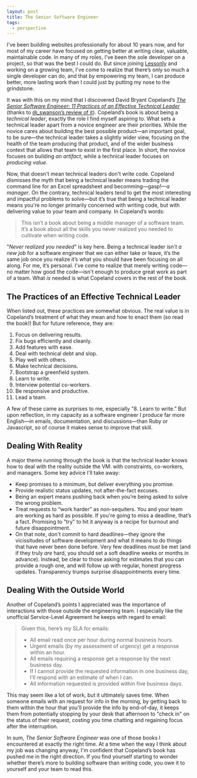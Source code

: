 ```yaml
---
layout: post
title: The Senior Software Engineer
tags:
  - perspective
---
```


I've been building websites professionally for about 10 years now, and for most of my career have focused on getting better at writing clear, valuable, maintainable code. In many of my roles, I've been the sole developer on a project, so that was the best I could do. But since joining [Lessonly](http://www.lessonly.com/) and working on a growing team, I've come to realize that there’s only so much a single developer can do, and that by empowering my team, I can produce better, more lasting work than I could just by putting my nose to the grindstone.

<!--more-->

It was with this on my mind that I discovered David Bryant Copeland’s [*The Senior Software Engineer: 11 Practices of an Effective Technical Leader*](http://theseniorsoftwareengineer.com/) (thanks to [@_swanson’s review of it](http://www.mdswanson.com/writeup/2014/07/31/the-senior-software-engineer.html)). Copeland’s book is about being a *technical leader*, exactly the role I find myself aspiring to. What sets a technical leader apart from a novice engineer are their priorities. While the novice cares about building the best possible product—an important goal, to be sure—the technical leader takes a slightly wider view, focusing on the health of the team producing that product, and of the wider business context that allows that team to exist in the first place. In short, the novice focuses on building *an artifact*, while a technical leader focuses on *producing value*.

Now, that doesn't mean technical leaders don't write code. Copeland dismisses the myth that being a technical leader means trading the command line for an Excel spreadsheet and becomming—gasp!—*a manager*. On the contrary, technical leaders tend to get the most interesting and impactful problems to solve—but it’s true that being a technical leader means you're no longer primarily concerned with writing code, but with delivering value to your team and company. In Copeland’s words:

> This isn’t a book about being a middle manager of a software team. It’s a book about all the skills you never realized you needed to cultivate when writing code.

"*Never realized you needed*" is key here. Being a technical leader *isn't a new job* for a software engineer that we can either take or leave, it’s the same job once you realize it’s what you should have been focusing on all along. For me, it’s personal. I've come to realize that merely writing code—no matter how good the code—isn't enough to produce great work as part of a team. What *is* needed is what Copeland covers in the rest of the book.

## The Practices of an Effective Technical Leader

When listed out, these practices are somewhat obvious. The real value is in Copeland’s treatment of what they mean and how to enact them (so read the book!) But for future reference, they are:

1. Focus on delivering results.
2. Fix bugs efficiently and cleanly.
3. Add features with ease.
4. Deal with technical debt and slop.
5. Play well with others.
6. Make technical decisions.
7. Bootstrap a greenfield system.
8. Learn to write.
9. Interview potential co-workers.
10. Be responsive and productive.
11. Lead a team.

A few of these came as surprises to me, especially "8. Learn to write." But upon reflection, in my capacity as a software engineer I produce far more English—in emails, documentation, and discussions—than Ruby or Javascript, so of course it makes sense to improve that skill.

## Dealing With Reality

A major theme running through the book is that the technical leader knows how to deal with the reality outside the VM: with constraints, co-workers, and managers. Some key advice I'll take away:

- Keep promises to a minimum, but deliver everything you promise.
- Provide realistic status updates, not after-the-fact excuses.
- Being an expert means pushing back when you’re being asked to solve the wrong problem.
- Treat requests to “work harder” as non-sequiters. You and your team are working as hard as possible. If you're going to miss a deadline, that’s a fact. Promising to "try" to hit it anyway is a recipe for burnout and future disappointment.
- On that note, don't commit to hard deadlines—they ignore the vicissitudes of software development and what it means to do things that have never been done before. Very few deadlines *must* be met (and if they truly *are* hard, you should set a soft deadline weeks or months in advance). Instead, be clear to those asking for estimates that you can provide a rough one, and will follow up with regular, honest progress updates. Transparency trumps surprise disappointments every time.

## Dealing With the Outside World

Another of Copeland’s points I appreciated was the importance of interactions with those outside the engineering team. I especially like the unofficial Service-Level Agreement he keeps with regard to email:

> Given this, here’s my SLA for emails:
> 
> - All email read once per hour during normal business hours.
> - Urgent emails (by my assessment of urgency) get a response within an hour.
> - All emails requiring a response get a response by the next business day.
> - If I cannot provide the requested information in one business day, I’ll respond with an estimate of when I can.
> - All information requested is provided within five business days.

This may seem like a lot of work, but it ultimately saves time. When someone emails with an request for info in the morning, by getting back to them within the hour that you'll provide the info by end-of-day, it keeps them from potentially stopping by your desk that afternoon to "check in" on the status of their request, costing you time chatting and regaining focus after the interruption.

In sum, *The Senior Software Engineer* was one of those books I encountered at exactly the right time. At a time when the way I think about my job was changing anyway, I'm confident that Copeland’s book has pushed me in the right direction. If you find yourself starting to wonder whether there’s more to building software than writing code, you owe it to yourself and your team to read this.

